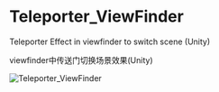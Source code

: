 # Teleporter_ViewFinder

Teleporter Effect in viewfinder to switch scene (Unity)

viewfinder中传送门切换场景效果(Unity)

![Teleporter_ViewFinder](./Teleporter_ViewFinder.gif)